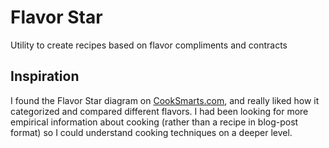 # Flavor Star
Utility to create recipes based on flavor compliments and contracts

## Inspiration
I found the Flavor Star diagram on [CookSmarts.com](https://www.cooksmarts.com/articles/study-flavor-profiles/), and really liked how it categorized and compared different flavors. I had been looking for more empirical information about cooking (rather than a recipe in blog-post format) so I could understand cooking techniques on a deeper level.
